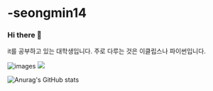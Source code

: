 # -seongmin14

### Hi there 👋

<!--
**Seongmin14/Seongmin14** is a ✨ _special_ ✨ repository because its `README.md` (this file) appears on your GitHub profile.

Here are some ideas to get you started:

- 🔭 I’m currently working on ...
- it를 공부하고 있는 대학생입니다.
  주로 다루는 것은 이클립스나 파이썬입니다.
- 👯 I’m looking to collaborate on ...
- 🤔 I’m looking for help with ...
- 💬 Ask me about ...
- 📫 How to reach me: ...
- 😄 Pronouns: ...
- ⚡ Fun fact: ...
-->

it를 공부하고 있는 대학생입니다.
주로 다루는 것은 이클립스나 파이썬입니다.


![images](https://github.com/Seongmin14/-seongmin14/assets/166467022/f926aceb-4496-4d4d-a5ed-81b61a94ae23)
<a href="https://www.instagram.com/seongmin5196/" target="_blank"><img src="https://img.shields.io/badge/김성민-0XFF?style=flat-square&logo=E4405F&logoColor=0XFFF"/></a>


![Anurag's GitHub stats](https://github-readme-stats.vercel.app/api?username=seongmin14&show_icons=true&theme=radical)


